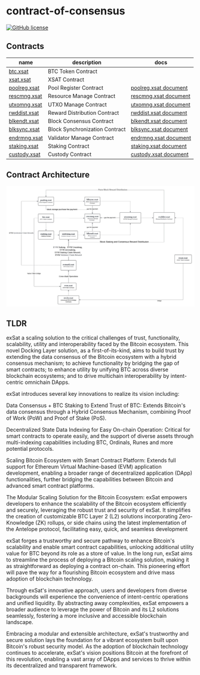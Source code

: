 # contract-of-consensus

[![GitHub license](https://img.shields.io/badge/license-MIT-blue.svg)](https://github.com/exsat-network/contract-of-consensus/blob/main/LICENSE)

## Contracts

| name                                                  | description                    | docs                                                              |
| ----------------------------------------------------- | ------------------------------ | ----------------------------------------------------------------- |
| [btc.xsat](https://bloks.io/account/btc.xsat)         | BTC Token Contract             |                                                                   |
| [xsat.xsat](https://bloks.io/account/xsat.xsat)       | XSAT Contract                  |                                                                   |
| [poolreg.xsat](https://bloks.io/account/poolreg.xsat) | Pool Register Contract         | [poolreg.xsat document](./contracts/poolreg.xsat/poolreg.xsat.md) |
| [rescmng.xsat](https://bloks.io/account/rescmng.xsat) | Resource Manage Contract       | [rescmng.xsat document](./contracts/rescmng.xsat/rescmng.xsat.md) |
| [utxomng.xsat](https://bloks.io/account/utxomng.xsat) | UTXO Manage Contract           | [utxomng.xsat document](./contracts/utxomng.xsat/utxomng.xsat.md) |
| [rwddist.xsat](https://bloks.io/account/rwddist.xsat) | Reward Distribution Contract   | [rwddist.xsat document](./contracts/rwddist.xsat/rwddist.xsat.md) |
| [blkendt.xsat](https://bloks.io/account/blkendt.xsat) | Block Consensus Contract       | [blkendt.xsat document](./contracts/blkendt.xsat/blkendt.xsat.md) |
| [blksync.xsat](https://bloks.io/account/blksync.xsat) | Block Synchronization Contract | [blksync.xsat document](./contracts/blksync.xsat/blksync.xsat.md) |
| [endrmng.xsat](https://bloks.io/account/endrmng.xsat) | Validator Manage Contract      | [endrmng.xsat document](./contracts/endrmng.xsat/endrmng.xsat.md) |
| [staking.xsat](https://bloks.io/account/staking.xsat) | Staking Contract               | [staking.xsat document](./contracts/staking.xsat/staking.xsat.md) |
| [custody.xsat](https://bloks.io/account/custody.xsat) | Custody Contract               | [custody.xsat document](./contracts/custody.xsat/custody.xsat.md) |

## Contract Architecture

![architecture](./docs/architecture.jpg)

## TLDR

exSat a scaling solution to the critical challenges of trust, functionality, scalability, utility and interoperability faced by the Bitcoin ecosystem. This novel Docking Layer solution, as a first-of-its-kind, aims to build trust by extending the data consensus of the Bitcoin ecosystem with a hybrid consensus mechanism; to achieve functionality by bridging the gap of smart contracts; to enhance utility by unifying BTC across diverse blockchain ecosystems; and to drive multichain interoperability by intent-centric omnichain DApps.

exSat introduces several key innovations to realize its vision including:

Data Consensus + BTC Staking to Extend Trust of BTC: Extends Bitcoin's data consensus through a Hybrid Consensus Mechanism, combining Proof of Work (PoW) and Proof of Stake (PoS).

Decentralized State Data Indexing for Easy On-chain Operation: Critical for smart contracts to operate easily, and the support of diverse assets through multi-indexing capabilities including BTC, Ordinals, Runes and more potential protocols.

Scaling Bitcoin Ecosystem with Smart Contract Platform: Extends full support for Ethereum Virtual Machine-based (EVM) application development, enabling a broader range of decentralized application (DApp) functionalities, further bridging the capabilities between Bitcoin and advanced smart contract platforms.

The Modular Scaling Solution for the Bitcoin Ecosystem: exSat empowers developers to enhance the scalability of the Bitcoin ecosystem efficiently and securely, leveraging the robust trust and security of exSat. It simplifies the creation of customizable BTC Layer 2 (L2) solutions incorporating Zero-Knowledge (ZK) rollups, or side chains using the latest implementation of the Antelope protocol, facilitating easy, quick, and seamless development

exSat forges a trustworthy and secure pathway to enhance Bitcoin's scalability and enable smart contract capabilities, unlocking additional utility value for BTC beyond its role as a store of value. In the long run, exSat aims to streamline the process of deploying a Bitcoin scaling solution, making it as straightforward as deploying a contract on-chain. This pioneering effort will pave the way for a flourishing Bitcoin ecosystem and drive mass adoption of blockchain technology.

Through exSat's innovative approach, users and developers from diverse backgrounds will experience the convenience of intent-centric operations and unified liquidity. By abstracting away complexities, exSat empowers a broader audience to leverage the power of Bitcoin and its L2 solutions seamlessly, fostering a more inclusive and accessible blockchain landscape.

Embracing a modular and extensible architecture, exSat's trustworthy and secure solution lays the foundation for a vibrant ecosystem built upon Bitcoin's robust security model. As the adoption of blockchain technology continues to accelerate, exSat's vision positions Bitcoin at the forefront of this revolution, enabling a vast array of DApps and services to thrive within its decentralized and transparent framework.
